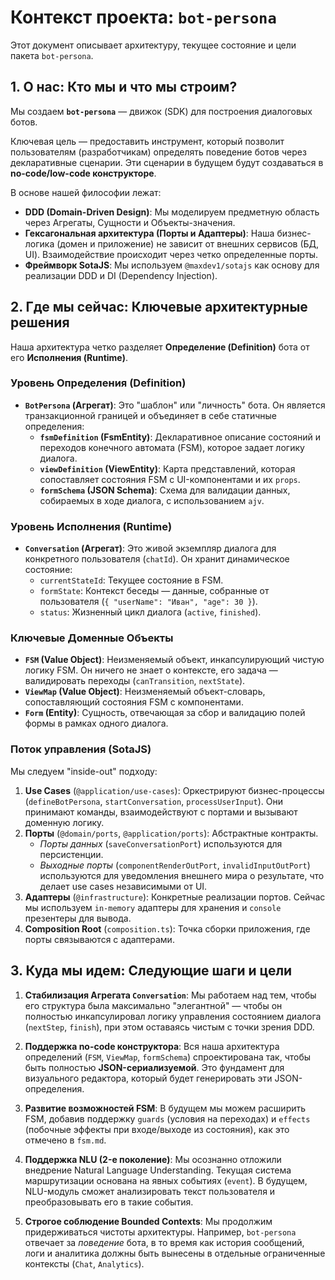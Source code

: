 
# Контекст проекта: `bot-persona`

Этот документ описывает архитектуру, текущее состояние и цели пакета `bot-persona`.

## 1. О нас: Кто мы и что мы строим?

Мы создаем **`bot-persona`** — движок (SDK) для построения диалоговых ботов.

Ключевая цель — предоставить инструмент, который позволит пользователям (разработчикам) определять поведение ботов через декларативные сценарии. Эти сценарии в будущем будут создаваться в **no-code/low-code конструкторе**.

В основе нашей философии лежат:
- **DDD (Domain-Driven Design)**: Мы моделируем предметную область через Агрегаты, Сущности и Объекты-значения.
- **Гексагональная архитектура (Порты и Адаптеры)**: Наша бизнес-логика (домен и приложение) не зависит от внешних сервисов (БД, UI). Взаимодействие происходит через четко определенные порты.
- **Фреймворк SotaJS**: Мы используем `@maxdev1/sotajs` как основу для реализации DDD и DI (Dependency Injection).

## 2. Где мы сейчас: Ключевые архитектурные решения

Наша архитектура четко разделяет **Определение (Definition)** бота от его **Исполнения (Runtime)**.

### Уровень Определения (Definition)

- **`BotPersona` (Агрегат)**: Это "шаблон" или "личность" бота. Он является транзакционной границей и объединяет в себе статичные определения:
    - **`fsmDefinition` (FsmEntity)**: Декларативное описание состояний и переходов конечного автомата (FSM), которое задает логику диалога.
    - **`viewDefinition` (ViewEntity)**: Карта представлений, которая сопоставляет состояния FSM с UI-компонентами и их `props`.
    - **`formSchema` (JSON Schema)**: Схема для валидации данных, собираемых в ходе диалога, с использованием `ajv`.

### Уровень Исполнения (Runtime)

- **`Conversation` (Агрегат)**: Это живой экземпляр диалога для конкретного пользователя (`chatId`). Он хранит динамическое состояние:
    - `currentStateId`: Текущее состояние в FSM.
    - `formState`: Контекст беседы — данные, собранные от пользователя (`{ "userName": "Иван", "age": 30 }`).
    - `status`: Жизненный цикл диалога (`active`, `finished`).

### Ключевые Доменные Объекты

- **`FSM` (Value Object)**: Неизменяемый объект, инкапсулирующий чистую логику FSM. Он ничего не знает о контексте, его задача — валидировать переходы (`canTransition`, `nextState`).
- **`ViewMap` (Value Object)**: Неизменяемый объект-словарь, сопоставляющий состояния FSM с компонентами.
- **`Form` (Entity)**: Сущность, отвечающая за сбор и валидацию полей формы в рамках одного диалога.

### Поток управления (SotaJS)

Мы следуем "inside-out" подходу:
1.  **Use Cases** (`@application/use-cases`): Оркестрируют бизнес-процессы (`defineBotPersona`, `startConversation`, `processUserInput`). Они принимают команды, взаимодействуют с портами и вызывают доменную логику.
2.  **Порты** (`@domain/ports`, `@application/ports`): Абстрактные контракты.
    - *Порты данных* (`saveConversationPort`) используются для персистенции.
    - *Выходные порты* (`componentRenderOutPort`, `invalidInputOutPort`) используются для уведомления внешнего мира о результате, что делает use cases независимыми от UI.
3.  **Адаптеры** (`@infrastructure`): Конкретные реализации портов. Сейчас мы используем `in-memory` адаптеры для хранения и `console` презентеры для вывода.
4.  **Composition Root** (`composition.ts`): Точка сборки приложения, где порты связываются с адаптерами.

## 3. Куда мы идем: Следующие шаги и цели

1.  **Стабилизация Агрегата `Conversation`**: Мы работаем над тем, чтобы его структура была максимально "элегантной" — чтобы он полностью инкапсулировал логику управления состоянием диалога (`nextStep`, `finish`), при этом оставаясь чистым с точки зрения DDD.

2.  **Поддержка no-code конструктора**: Вся наша архитектура определений (`FSM`, `ViewMap`, `formSchema`) спроектирована так, чтобы быть полностью **JSON-сериализуемой**. Это фундамент для визуального редактора, который будет генерировать эти JSON-определения.

3.  **Развитие возможностей FSM**: В будущем мы можем расширить FSM, добавив поддержку `guards` (условия на переходах) и `effects` (побочные эффекты при входе/выходе из состояния), как это отмечено в `fsm.md`.

4.  **Поддержка NLU (2-е поколение)**: Мы осознанно отложили внедрение Natural Language Understanding. Текущая система маршрутизации основана на явных событиях (`event`). В будущем, NLU-модуль сможет анализировать текст пользователя и преобразовывать его в такие события.

5.  **Строгое соблюдение Bounded Contexts**: Мы продолжим придерживаться чистоты архитектуры. Например, `bot-persona` отвечает за *поведение* бота, в то время как история сообщений, логи и аналитика должны быть вынесены в отдельные ограниченные контексты (`Chat`, `Analytics`).

